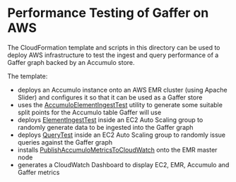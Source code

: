 # Performance Testing of Gaffer on AWS

The CloudFormation template and scripts in this directory can be used to deploy AWS infrastructure to test the ingest and query performance of a Gaffer graph backed by an Accumulo store.

The template:

* deploys an Accumulo instance onto an AWS EMR cluster \(using Apache Slider\) and configures it so that it can be used as a Gaffer store
* uses the [AccumuloElementIngestTest](https://github.com/n288TJYRX/DemoUI/tree/58d1a9746fd85aed190666623298f7f05378af25/performance-testing/performance-testing-accumulo-store/src/main/java/uk/gov/gchq/gaffer/accumulostore/performancetesting/ingest/AccumuloElementIngestTest.java) utility to generate some suitable split points for the Accumulo table Gaffer will use
* deploys [ElementIngestTest](https://github.com/n288TJYRX/DemoUI/tree/58d1a9746fd85aed190666623298f7f05378af25/performance-testing/performance-testing-core/src/main/java/uk/gov/gchq/gaffer/performancetesting/ingest/ElementIngestTest.java) inside an EC2 Auto Scaling group to randomly generate data to be ingested into the Gaffer graph
* deploys [QueryTest](https://github.com/n288TJYRX/DemoUI/tree/58d1a9746fd85aed190666623298f7f05378af25/performance-testing/performance-testing-core/src/main/java/uk/gov/gchq/gaffer/performancetesting/query/QueryTest.java) inside an EC2 Auto Scaling group to randomly issue queries against the Gaffer graph
* installs [PublishAccumuloMetricsToCloudWatch](https://github.com/n288TJYRX/DemoUI/tree/58d1a9746fd85aed190666623298f7f05378af25/performance-testing/performance-testing-aws/src/main/java/uk/gov/gchq/gaffer/performancetesting/aws/PublishAccumuloMetricsToCloudWatch.java) onto the EMR master node
* generates a CloudWatch Dashboard to display EC2, EMR, Accumulo and Gaffer metrics

